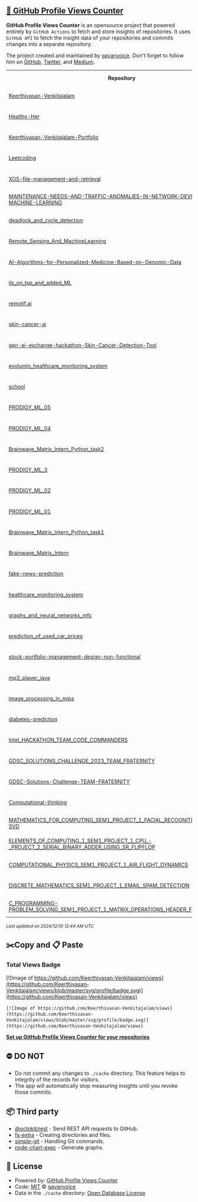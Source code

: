 ## [🚀 GitHub Profile Views Counter](https://github.com/gayanvoice/github-profile-views-counter)
**GitHub Profile Views Counter** is an opensource project that powered entirely by  `GitHub Actions` to fetch and store insights of repositories.
It uses `GitHub API` to fetch the insight data of your repositories and commits changes into a separate repository.

The project created and maintained by [gayanvoice](https://github.com/gayanvoice). Don't forget to follow him on [GitHub](https://github.com/gayanvoice), [Twitter](https://twitter.com/gayanvoice), and [Medium](https://gayanvoice.medium.com/).

<table>
	<tr>
		<th>
			Repository
		</th>
		<th>
			Last Updated
		</th>
		<th>
			Unique
		</th>
		<th>
			Views
		</th>
	</tr>
	<tr>
		<td>
			<a href="https://github.com/Keerthivasan-Venkitajalam/views/tree/master/readme/743233508/year.md">
				Keerthivasan-Venkitajalam
			</a>
		</td>
		<td>
			2024/12/8 12:00 AM UTC
		</td>
		<td>
			16
		</td>
		<td>
			<img alt="Response time graph" src="https://github.com/Keerthivasan-Venkitajalam/views/raw/master/graph/743233508/small/year.png" height="20"> 178
		</td>
	</tr>
	<tr>
		<td>
			<a href="https://github.com/Keerthivasan-Venkitajalam/views/tree/master/readme/898789370/year.md">
				Healthy-Her
			</a>
		</td>
		<td>
			2024/12/8 12:00 AM UTC
		</td>
		<td>
			21
		</td>
		<td>
			<img alt="Response time graph" src="https://github.com/Keerthivasan-Venkitajalam/views/raw/master/graph/898789370/small/year.png" height="20"> 134
		</td>
	</tr>
	<tr>
		<td>
			<a href="https://github.com/Keerthivasan-Venkitajalam/views/tree/master/readme/898470849/year.md">
				Keerthivasan-Venkitajalam-Portfolio
			</a>
		</td>
		<td>
			2024/12/8 12:00 AM UTC
		</td>
		<td>
			16
		</td>
		<td>
			<img alt="Response time graph" src="https://github.com/Keerthivasan-Venkitajalam/views/raw/master/graph/898470849/small/year.png" height="20"> 229
		</td>
	</tr>
	<tr>
		<td>
			<a href="https://github.com/Keerthivasan-Venkitajalam/views/tree/master/readme/821558039/year.md">
				Leetcoding
			</a>
		</td>
		<td>
			2024/12/8 12:42 AM UTC
		</td>
		<td>
			5
		</td>
		<td>
			<img alt="Response time graph" src="https://github.com/Keerthivasan-Venkitajalam/views/raw/master/graph/821558039/small/year.png" height="20"> 6
		</td>
	</tr>
	<tr>
		<td>
			<a href="https://github.com/Keerthivasan-Venkitajalam/views/tree/master/readme/891347810/year.md">
				XOS-file-management-and-retrieval
			</a>
		</td>
		<td>
			2024/12/8 12:00 AM UTC
		</td>
		<td>
			7
		</td>
		<td>
			<img alt="Response time graph" src="https://github.com/Keerthivasan-Venkitajalam/views/raw/master/graph/891347810/small/year.png" height="20"> 10
		</td>
	</tr>
	<tr>
		<td>
			<a href="https://github.com/Keerthivasan-Venkitajalam/views/tree/master/readme/890961775/year.md">
				MAINTENANCE-NEEDS-AND-TRAFFIC-ANOMALIES-IN-NETWORK-DEVICES-USING-MACHINE-LEARNING
			</a>
		</td>
		<td>
			2024/12/8 12:42 AM UTC
		</td>
		<td>
			10
		</td>
		<td>
			<img alt="Response time graph" src="https://github.com/Keerthivasan-Venkitajalam/views/raw/master/graph/890961775/small/year.png" height="20"> 14
		</td>
	</tr>
	<tr>
		<td>
			<a href="https://github.com/Keerthivasan-Venkitajalam/views/tree/master/readme/890958003/year.md">
				deadlock_and_cycle_detection
			</a>
		</td>
		<td>
			2024/12/8 12:43 AM UTC
		</td>
		<td>
			5
		</td>
		<td>
			<img alt="Response time graph" src="https://github.com/Keerthivasan-Venkitajalam/views/raw/master/graph/890958003/small/year.png" height="20"> 5
		</td>
	</tr>
	<tr>
		<td>
			<a href="https://github.com/Keerthivasan-Venkitajalam/views/tree/master/readme/890948303/year.md">
				Remote_Sensing_And_MachineLearning
			</a>
		</td>
		<td>
			2024/12/8 12:43 AM UTC
		</td>
		<td>
			1
		</td>
		<td>
			<img alt="Response time graph" src="https://github.com/Keerthivasan-Venkitajalam/views/raw/master/graph/890948303/small/year.png" height="20"> 3
		</td>
	</tr>
	<tr>
		<td>
			<a href="https://github.com/Keerthivasan-Venkitajalam/views/tree/master/readme/842817597/year.md">
				AI-Algorithms-for-Personalized-Medicine-Based-on-Genomic-Data
			</a>
		</td>
		<td>
			2024/12/8 12:43 AM UTC
		</td>
		<td>
			8
		</td>
		<td>
			<img alt="Response time graph" src="https://github.com/Keerthivasan-Venkitajalam/views/raw/master/graph/842817597/small/year.png" height="20"> 21
		</td>
	</tr>
	<tr>
		<td>
			<a href="https://github.com/Keerthivasan-Venkitajalam/views/tree/master/readme/890463104/year.md">
				ils_on_tsp_and_added_ML
			</a>
		</td>
		<td>
			2024/12/8 12:43 AM UTC
		</td>
		<td>
			1
		</td>
		<td>
			<img alt="Response time graph" src="https://github.com/Keerthivasan-Venkitajalam/views/raw/master/graph/890463104/small/year.png" height="20"> 1
		</td>
	</tr>
	<tr>
		<td>
			<a href="https://github.com/Keerthivasan-Venkitajalam/views/tree/master/readme/879207401/year.md">
				remotif.ai
			</a>
		</td>
		<td>
			2024/12/8 12:00 AM UTC
		</td>
		<td>
			10
		</td>
		<td>
			<img alt="Response time graph" src="https://github.com/Keerthivasan-Venkitajalam/views/raw/master/graph/879207401/small/year.png" height="20"> 25
		</td>
	</tr>
	<tr>
		<td>
			<a href="https://github.com/Keerthivasan-Venkitajalam/views/tree/master/readme/866473980/year.md">
				skin-cancer-ai
			</a>
		</td>
		<td>
			2024/12/8 12:43 AM UTC
		</td>
		<td>
			3
		</td>
		<td>
			<img alt="Response time graph" src="https://github.com/Keerthivasan-Venkitajalam/views/raw/master/graph/866473980/small/year.png" height="20"> 14
		</td>
	</tr>
	<tr>
		<td>
			<a href="https://github.com/Keerthivasan-Venkitajalam/views/tree/master/readme/865307729/year.md">
				gen-ai-exchange-hackathon-Skin-Cancer-Detection-Tool
			</a>
		</td>
		<td>
			2024/12/8 12:43 AM UTC
		</td>
		<td>
			1
		</td>
		<td>
			<img alt="Response time graph" src="https://github.com/Keerthivasan-Venkitajalam/views/raw/master/graph/865307729/small/year.png" height="20"> 3
		</td>
	</tr>
	<tr>
		<td>
			<a href="https://github.com/Keerthivasan-Venkitajalam/views/tree/master/readme/851707952/year.md">
				evolumin_healthcare_monitoring_system
			</a>
		</td>
		<td>
			2024/12/8 12:43 AM UTC
		</td>
		<td>
			3
		</td>
		<td>
			<img alt="Response time graph" src="https://github.com/Keerthivasan-Venkitajalam/views/raw/master/graph/851707952/small/year.png" height="20"> 3
		</td>
	</tr>
	<tr>
		<td>
			<a href="https://github.com/Keerthivasan-Venkitajalam/views/tree/master/readme/827776859/year.md">
				school
			</a>
		</td>
		<td>
			2024/12/8 12:44 AM UTC
		</td>
		<td>
			1
		</td>
		<td>
			<img alt="Response time graph" src="https://github.com/Keerthivasan-Venkitajalam/views/raw/master/graph/827776859/small/year.png" height="20"> 1
		</td>
	</tr>
	<tr>
		<td>
			<a href="https://github.com/Keerthivasan-Venkitajalam/views/tree/master/readme/822210243/year.md">
				PRODIGY_ML_05
			</a>
		</td>
		<td>
			2024/12/8 12:44 AM UTC
		</td>
		<td>
			2
		</td>
		<td>
			<img alt="Response time graph" src="https://github.com/Keerthivasan-Venkitajalam/views/raw/master/graph/822210243/small/year.png" height="20"> 6
		</td>
	</tr>
	<tr>
		<td>
			<a href="https://github.com/Keerthivasan-Venkitajalam/views/tree/master/readme/821873466/year.md">
				PRODIGY_ML_04
			</a>
		</td>
		<td>
			2024/12/8 12:44 AM UTC
		</td>
		<td>
			2
		</td>
		<td>
			<img alt="Response time graph" src="https://github.com/Keerthivasan-Venkitajalam/views/raw/master/graph/821873466/small/year.png" height="20"> 6
		</td>
	</tr>
	<tr>
		<td>
			<a href="https://github.com/Keerthivasan-Venkitajalam/views/tree/master/readme/821553438/year.md">
				Brainwave_Matrix_Intern_Python_task2
			</a>
		</td>
		<td>
			2024/12/8 12:44 AM UTC
		</td>
		<td>
			2
		</td>
		<td>
			<img alt="Response time graph" src="https://github.com/Keerthivasan-Venkitajalam/views/raw/master/graph/821553438/small/year.png" height="20"> 6
		</td>
	</tr>
	<tr>
		<td>
			<a href="https://github.com/Keerthivasan-Venkitajalam/views/tree/master/readme/820841628/year.md">
				PRODIGY_ML_3
			</a>
		</td>
		<td>
			2024/12/8 12:44 AM UTC
		</td>
		<td>
			3
		</td>
		<td>
			<img alt="Response time graph" src="https://github.com/Keerthivasan-Venkitajalam/views/raw/master/graph/820841628/small/year.png" height="20"> 8
		</td>
	</tr>
	<tr>
		<td>
			<a href="https://github.com/Keerthivasan-Venkitajalam/views/tree/master/readme/820564269/year.md">
				PRODIGY_ML_02
			</a>
		</td>
		<td>
			2024/12/8 12:44 AM UTC
		</td>
		<td>
			2
		</td>
		<td>
			<img alt="Response time graph" src="https://github.com/Keerthivasan-Venkitajalam/views/raw/master/graph/820564269/small/year.png" height="20"> 6
		</td>
	</tr>
	<tr>
		<td>
			<a href="https://github.com/Keerthivasan-Venkitajalam/views/tree/master/readme/820557451/year.md">
				PRODIGY_ML_01
			</a>
		</td>
		<td>
			2024/12/8 12:44 AM UTC
		</td>
		<td>
			3
		</td>
		<td>
			<img alt="Response time graph" src="https://github.com/Keerthivasan-Venkitajalam/views/raw/master/graph/820557451/small/year.png" height="20"> 9
		</td>
	</tr>
	<tr>
		<td>
			<a href="https://github.com/Keerthivasan-Venkitajalam/views/tree/master/readme/817280671/year.md">
				Brainwave_Matrix_Intern_Python_task1
			</a>
		</td>
		<td>
			2024/12/8 12:44 AM UTC
		</td>
		<td>
			2
		</td>
		<td>
			<img alt="Response time graph" src="https://github.com/Keerthivasan-Venkitajalam/views/raw/master/graph/817280671/small/year.png" height="20"> 6
		</td>
	</tr>
	<tr>
		<td>
			<a href="https://github.com/Keerthivasan-Venkitajalam/views/tree/master/readme/817272612/year.md">
				Brainwave_Matrix_Intern
			</a>
		</td>
		<td>
			2024/12/8 12:44 AM UTC
		</td>
		<td>
			2
		</td>
		<td>
			<img alt="Response time graph" src="https://github.com/Keerthivasan-Venkitajalam/views/raw/master/graph/817272612/small/year.png" height="20"> 6
		</td>
	</tr>
	<tr>
		<td>
			<a href="https://github.com/Keerthivasan-Venkitajalam/views/tree/master/readme/815972086/year.md">
				fake-news-prediction
			</a>
		</td>
		<td>
			2024/12/8 12:45 AM UTC
		</td>
		<td>
			1
		</td>
		<td>
			<img alt="Response time graph" src="https://github.com/Keerthivasan-Venkitajalam/views/raw/master/graph/815972086/small/year.png" height="20"> 1
		</td>
	</tr>
	<tr>
		<td>
			<a href="https://github.com/Keerthivasan-Venkitajalam/views/tree/master/readme/812246391/year.md">
				healthcare_monitoring_system
			</a>
		</td>
		<td>
			2024/12/8 12:45 AM UTC
		</td>
		<td>
			3
		</td>
		<td>
			<img alt="Response time graph" src="https://github.com/Keerthivasan-Venkitajalam/views/raw/master/graph/812246391/small/year.png" height="20"> 17
		</td>
	</tr>
	<tr>
		<td>
			<a href="https://github.com/Keerthivasan-Venkitajalam/views/tree/master/readme/812230052/year.md">
				graphs_and_neural_networks_mfc
			</a>
		</td>
		<td>
			2024/12/8 12:45 AM UTC
		</td>
		<td>
			2
		</td>
		<td>
			<img alt="Response time graph" src="https://github.com/Keerthivasan-Venkitajalam/views/raw/master/graph/812230052/small/year.png" height="20"> 2
		</td>
	</tr>
	<tr>
		<td>
			<a href="https://github.com/Keerthivasan-Venkitajalam/views/tree/master/readme/812231793/year.md">
				prediction_of_used_car_prices
			</a>
		</td>
		<td>
			2024/12/8 12:45 AM UTC
		</td>
		<td>
			1
		</td>
		<td>
			<img alt="Response time graph" src="https://github.com/Keerthivasan-Venkitajalam/views/raw/master/graph/812231793/small/year.png" height="20"> 1
		</td>
	</tr>
	<tr>
		<td>
			<a href="https://github.com/Keerthivasan-Venkitajalam/views/tree/master/readme/812228891/year.md">
				stock-portfolio-management-design-non-functional
			</a>
		</td>
		<td>
			2024/12/8 12:45 AM UTC
		</td>
		<td>
			1
		</td>
		<td>
			<img alt="Response time graph" src="https://github.com/Keerthivasan-Venkitajalam/views/raw/master/graph/812228891/small/year.png" height="20"> 1
		</td>
	</tr>
	<tr>
		<td>
			<a href="https://github.com/Keerthivasan-Venkitajalam/views/tree/master/readme/812226589/year.md">
				mp3_player_java
			</a>
		</td>
		<td>
			2024/12/8 12:45 AM UTC
		</td>
		<td>
			2
		</td>
		<td>
			<img alt="Response time graph" src="https://github.com/Keerthivasan-Venkitajalam/views/raw/master/graph/812226589/small/year.png" height="20"> 2
		</td>
	</tr>
	<tr>
		<td>
			<a href="https://github.com/Keerthivasan-Venkitajalam/views/tree/master/readme/812048146/year.md">
				image_processing_in_mips
			</a>
		</td>
		<td>
			2024/12/8 12:45 AM UTC
		</td>
		<td>
			1
		</td>
		<td>
			<img alt="Response time graph" src="https://github.com/Keerthivasan-Venkitajalam/views/raw/master/graph/812048146/small/year.png" height="20"> 1
		</td>
	</tr>
	<tr>
		<td>
			<a href="https://github.com/Keerthivasan-Venkitajalam/views/tree/master/readme/806569259/year.md">
				diabetes-prediction
			</a>
		</td>
		<td>
			2024/12/8 12:45 AM UTC
		</td>
		<td>
			1
		</td>
		<td>
			<img alt="Response time graph" src="https://github.com/Keerthivasan-Venkitajalam/views/raw/master/graph/806569259/small/year.png" height="20"> 1
		</td>
	</tr>
	<tr>
		<td>
			<a href="https://github.com/Keerthivasan-Venkitajalam/views/tree/master/readme/767313267/year.md">
				Intel_HACKATHON_TEAM_CODE_COMMANDERS
			</a>
		</td>
		<td>
			2024/12/8 12:46 AM UTC
		</td>
		<td>
			0
		</td>
		<td>
			<img alt="Response time graph" src="https://github.com/Keerthivasan-Venkitajalam/views/raw/master/graph/767313267/small/year.png" height="20"> 0
		</td>
	</tr>
	<tr>
		<td>
			<a href="https://github.com/Keerthivasan-Venkitajalam/views/tree/master/readme/763072915/year.md">
				GDSC_SOLUTIONS_CHALLENGE_2023_TEAM_FRATERNITY
			</a>
		</td>
		<td>
			2024/12/8 12:00 AM UTC
		</td>
		<td>
			3
		</td>
		<td>
			<img alt="Response time graph" src="https://github.com/Keerthivasan-Venkitajalam/views/raw/master/graph/763072915/small/year.png" height="20"> 5
		</td>
	</tr>
	<tr>
		<td>
			<a href="https://github.com/Keerthivasan-Venkitajalam/views/tree/master/readme/744316609/year.md">
				GDSC-Solutions-Challenge-TEAM-FRATERNITY
			</a>
		</td>
		<td>
			2024/12/8 12:46 AM UTC
		</td>
		<td>
			5
		</td>
		<td>
			<img alt="Response time graph" src="https://github.com/Keerthivasan-Venkitajalam/views/raw/master/graph/744316609/small/year.png" height="20"> 12
		</td>
	</tr>
	<tr>
		<td>
			<a href="https://github.com/Keerthivasan-Venkitajalam/views/tree/master/readme/751849429/year.md">
				Computational-thinking
			</a>
		</td>
		<td>
			2024/12/8 12:46 AM UTC
		</td>
		<td>
			0
		</td>
		<td>
			<img alt="Response time graph" src="https://github.com/Keerthivasan-Venkitajalam/views/raw/master/graph/751849429/small/year.png" height="20"> 0
		</td>
	</tr>
	<tr>
		<td>
			<a href="https://github.com/Keerthivasan-Venkitajalam/views/tree/master/readme/743191581/year.md">
				MATHEMATICS_FOR_COMPUTING_SEM1_PROJECT_1_FACIAL_RECOGNITION_USING_PCA-SVD
			</a>
		</td>
		<td>
			2024/12/8 12:46 AM UTC
		</td>
		<td>
			1
		</td>
		<td>
			<img alt="Response time graph" src="https://github.com/Keerthivasan-Venkitajalam/views/raw/master/graph/743191581/small/year.png" height="20"> 1
		</td>
	</tr>
	<tr>
		<td>
			<a href="https://github.com/Keerthivasan-Venkitajalam/views/tree/master/readme/743191862/year.md">
				ELEMENTS_OF_COMPUTING_1_SEM1_PROJECT_1_CPU_-_PROJECT_2_SERIAL_BINARY_ADDER_USING_SR_FLIPFLOP
			</a>
		</td>
		<td>
			2024/12/8 12:46 AM UTC
		</td>
		<td>
			1
		</td>
		<td>
			<img alt="Response time graph" src="https://github.com/Keerthivasan-Venkitajalam/views/raw/master/graph/743191862/small/year.png" height="20"> 1
		</td>
	</tr>
	<tr>
		<td>
			<a href="https://github.com/Keerthivasan-Venkitajalam/views/tree/master/readme/743190582/year.md">
				COMPUTATIONAL_PHYSICS_SEM1_PROJECT_1_AIR_FLIGHT_DYNAMICS
			</a>
		</td>
		<td>
			2024/12/8 12:46 AM UTC
		</td>
		<td>
			1
		</td>
		<td>
			<img alt="Response time graph" src="https://github.com/Keerthivasan-Venkitajalam/views/raw/master/graph/743190582/small/year.png" height="20"> 1
		</td>
	</tr>
	<tr>
		<td>
			<a href="https://github.com/Keerthivasan-Venkitajalam/views/tree/master/readme/743040344/year.md">
				DISCRETE_MATHEMATICS_SEM1_PROJECT_1_EMAIL_SPAM_DETECTION
			</a>
		</td>
		<td>
			2024/12/8 12:46 AM UTC
		</td>
		<td>
			0
		</td>
		<td>
			<img alt="Response time graph" src="https://github.com/Keerthivasan-Venkitajalam/views/raw/master/graph/743040344/small/year.png" height="20"> 0
		</td>
	</tr>
	<tr>
		<td>
			<a href="https://github.com/Keerthivasan-Venkitajalam/views/tree/master/readme/741767733/year.md">
				C_PROGRAMMING-PROBLEM_SOLVING_SEM1_PROJECT_1_MATRIX_OPERATIONS_HEADER_FILE_CREATION
			</a>
		</td>
		<td>
			2024/12/8 12:47 AM UTC
		</td>
		<td>
			1
		</td>
		<td>
			<img alt="Response time graph" src="https://github.com/Keerthivasan-Venkitajalam/views/raw/master/graph/741767733/small/year.png" height="20"> 1
		</td>
	</tr>
</table>

<small><i>Last updated on 2024/12/10 12:44 AM UTC</i></small>

## ✂️Copy and 📋 Paste
### Total Views Badge
[![Image of https://github.com/Keerthivasan-Venkitajalam/views](https://github.com/Keerthivasan-Venkitajalam/views/blob/master/svg/profile/badge.svg)](https://github.com/Keerthivasan-Venkitajalam/views)

```readme
[![Image of https://github.com/Keerthivasan-Venkitajalam/views](https://github.com/Keerthivasan-Venkitajalam/views/blob/master/svg/profile/badge.svg)](https://github.com/Keerthivasan-Venkitajalam/views)
```
[**Set up GitHub Profile Views Counter for your repositories**](https://github.com/gayanvoice/github-profile-views-counter)
## ⛔ DO NOT
- Do not commit any changes to `./cache` directory. This feature helps to integrity of the records for visitors.
- The app will automatically stop measuring insights until you revoke those commits.
## 📦 Third party

- [@octokit/rest](https://www.npmjs.com/package/@octokit/rest) - Send REST API requests to GitHub.
- [fs-extra](https://www.npmjs.com/package/fs-extra) - Creating directories and files.
- [simple-git](https://www.npmjs.com/package/simple-git) - Handling Git commands.
- [node-chart-exec](https://www.npmjs.com/package/node-chart-exec) - Generate graphs.
## 📄 License
- Powered by: [GitHub Profile Views Counter](https://github.com/gayanvoice/github-profile-views-counter)
- Code: [MIT](./LICENSE) © [gayanvoice](https://github.com/gayanvoice)
- Data in the `./cache` directory: [Open Database License](https://opendatacommons.org/licenses/odbl/1-0/)